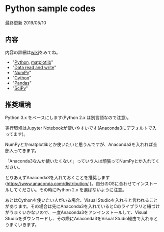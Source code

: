 # Python sample codes
最終更新 2019/05/10

## 内容
内容の詳細は[wiki](https://github.com/ue1221/python-seminar/wiki)をみてね。


* "[Python](https://github.com/ue1221/python-seminar/wiki/1.-basic), [matplotlib](https://github.com/ue1221/python-seminar/wiki/2.-matplotlib)" 
* "[Data read and write](https://github.com/ue1221/python-seminar/wiki/3.-Data-read-and-write)"
* "[NumPy](https://github.com/ue1221/python-seminar/wiki/4.-NumPy)" 
* "[Cython](https://github.com/ue1221/python-seminar/wiki/X.-Cython)" 
* "[Pandas](https://github.com/ue1221/python-seminar/wiki/Y.-Pandas)"
* "[SciPy](https://github.com/ue1221/python-seminar/wiki/Z.-SciPy)"

## 推奨環境
Python 3.x をベースにします(Python 2.x は別言語なので注意)。

実行環境はJupyter Notebookが使いやすいです(Anaconda3にデフォルトで入ってます)。

NumPyとかmatplotlibとか使いたいと思うんですが、Anaconda3を入れれば全部入ってきます。

「Anaconda3なんか使いたくない!」っていう人は頑張ってNumPyとか入れてください。

とりあえずAnaconda3を入れておくことを推奨します(https://www.anaconda.com/distribution/ )。自分のOSに合わせてインストールしてください。その時にPython 2.x を選ばないように注意。

あとはCythonを使いたい人がいる場合、Visual Studioを入れろと言われることがあります。その場合は先にAnaconda3を入れているとCのライブラリと紐づけがうまくいかないので、一度Anaconda3をアンインストールして、Visual Studioをダウンロードし、その際にAnaconda3をVisual Studio経由で入れるとうまくいきます。
